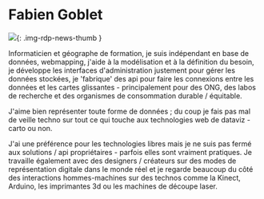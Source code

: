 # Fabien Goblet

![](https://cdn.geotribu.fr/images/internal/contributeurs/fgob.jfif){: .img-rdp-news-thumb }

Informaticien et géographe de formation, je suis indépendant en base de données, webmapping, j'aide à la modélisation et à la définition du besoin, je développe les interfaces d'administration justement pour gérer les données stockées, je 'fabrique' des api pour faire les connexions entre les données et les cartes glissantes - principalement pour des ONG, des labos de recherche et des organismes de consommation durable / équitable.

J'aime bien représenter toute forme de données ; du coup je fais pas mal de veille techno sur tout ce qui touche aux technologies web de dataviz - carto ou non.

J'ai une préférence pour les technologies libres mais je ne suis pas fermé aux solutions / api propriétaires - parfois elles sont vraiment pratiques. Je travaille également avec des designers / créateurs sur des modes de représentation digitale dans le monde réel et je regarde beaucoup du côté des interactions hommes-machines sur des technos comme la Kinect, Arduino, les imprimantes 3d ou les machines de découpe laser.
